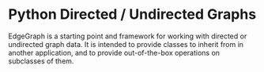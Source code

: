 # Python Directed / Undirected Graphs

EdgeGraph is a starting point and framework for working with directed or
undirected graph data.  It is intended to provide classes to inherit from in
another application, and to provide out-of-the-box operations on subclasses of
them.

